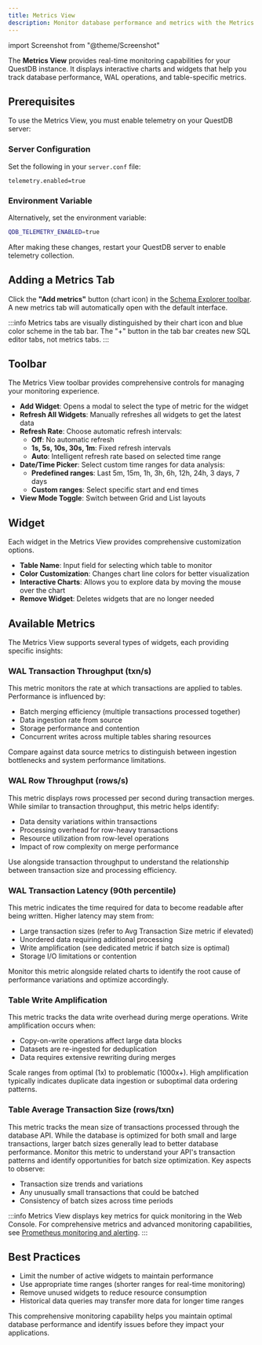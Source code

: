 ```yaml
---
title: Metrics View
description: Monitor database performance and metrics with the Metrics View in QuestDB Web Console
---
```


import Screenshot from "@theme/Screenshot"

The **Metrics View** provides real-time monitoring capabilities for your QuestDB instance. It displays interactive charts and widgets that help you track database performance, WAL operations, and table-specific metrics.

<Screenshot
  alt="Metrics View in the Web Console"
  src="images/docs/console/metrics-view.webp"
/>

## Prerequisites

To use the Metrics View, you must enable telemetry on your QuestDB server:

### Server Configuration
Set the following in your `server.conf` file:
```
telemetry.enabled=true
```

### Environment Variable
Alternatively, set the environment variable:
```bash
QDB_TELEMETRY_ENABLED=true
```

After making these changes, restart your QuestDB server to enable telemetry collection.

## Adding a Metrics Tab

Click the **"Add metrics"** button (chart icon) in the [Schema Explorer toolbar](/docs/web-console/schema-explorer/#toolbar). A new metrics tab will automatically open with the default interface.

:::info
Metrics tabs are visually distinguished by their chart icon and blue color scheme in the tab bar. The "+" button in the tab bar creates new SQL editor tabs, not metrics tabs.
:::

## Toolbar

The Metrics View toolbar provides comprehensive controls for managing your monitoring experience.

<Screenshot
  alt="Metrics toolbar in the Web Console"
  src="images/docs/console/metrics-toolbar.webp"
/>

- **Add Widget**: Opens a modal to select the type of metric for the widget
- **Refresh All Widgets**: Manually refreshes all widgets to get the latest data
- **Refresh Rate**: Choose automatic refresh intervals:
  - **Off**: No automatic refresh
  - **1s, 5s, 10s, 30s, 1m**: Fixed refresh intervals
  - **Auto**: Intelligent refresh rate based on selected time range
- **Date/Time Picker**: Select custom time ranges for data analysis:
  - **Predefined ranges**: Last 5m, 15m, 1h, 3h, 6h, 12h, 24h, 3 days, 7 days
  - **Custom ranges**: Select specific start and end times
- **View Mode Toggle**: Switch between Grid and List layouts

## Widget

Each widget in the Metrics View provides comprehensive customization options.

<Screenshot
  alt="Metrics widget in the Web Console"
  src="images/docs/console/metric-widget.webp"
  width={514}
  height={232}
/>

- **Table Name**: Input field for selecting which table to monitor
- **Color Customization**: Changes chart line colors for better visualization
- **Interactive Charts**: Allows you to explore data by moving the mouse over the chart
- **Remove Widget**: Deletes widgets that are no longer needed

## Available Metrics

The Metrics View supports several types of widgets, each providing specific insights:

### WAL Transaction Throughput (txn/s)
This metric monitors the rate at which transactions are applied to tables.
Performance is influenced by:
- Batch merging efficiency (multiple transactions processed together)
- Data ingestion rate from source
- Storage performance and contention
- Concurrent writes across multiple tables sharing resources

Compare against data source metrics to distinguish between ingestion
bottlenecks and system performance limitations.

### WAL Row Throughput (rows/s)
This metric displays rows processed per second during transaction merges.
While similar to transaction throughput, this metric helps identify:
- Data density variations within transactions
- Processing overhead for row-heavy transactions
- Resource utilization from row-level operations
- Impact of row complexity on merge performance

Use alongside transaction throughput to understand the relationship
between transaction size and processing efficiency.

### WAL Transaction Latency (90th percentile)
This metric indicates the time required for data to become readable after
being written. Higher latency may stem from:
- Large transaction sizes (refer to Avg Transaction Size metric if
  elevated)
- Unordered data requiring additional processing
- Write amplification (see dedicated metric if batch size is optimal)
- Storage I/O limitations or contention

Monitor this metric alongside related charts to identify the root cause of
performance variations and optimize accordingly.

### Table Write Amplification
This metric tracks the data write overhead during merge operations. Write
amplification occurs when:
- Copy-on-write operations affect large data blocks
- Datasets are re-ingested for deduplication
- Data requires extensive rewriting during merges

Scale ranges from optimal (1x) to problematic (1000x+). High amplification
typically indicates duplicate data ingestion or suboptimal data ordering
patterns.

### Table Average Transaction Size (rows/txn)
This metric tracks the mean size of transactions processed through the
database API. While the database is optimized for both small and large
transactions, larger batch sizes generally lead to better database
performance. Monitor this metric to understand your API's transaction
patterns and identify opportunities for batch size optimization. Key
aspects to observe:
- Transaction size trends and variations
- Any unusually small transactions that could be batched
- Consistency of batch sizes across time periods

:::info
Metrics View displays key metrics for quick monitoring in the Web Console. For comprehensive metrics and advanced monitoring capabilities, see [Prometheus monitoring and alerting](/docs/third-party-tools/prometheus/).
:::

## Best Practices

- Limit the number of active widgets to maintain performance
- Use appropriate time ranges (shorter ranges for real-time monitoring)
- Remove unused widgets to reduce resource consumption
- Historical data queries may transfer more data for longer time ranges

This comprehensive monitoring capability helps you maintain optimal database performance and identify issues before they impact your applications. 